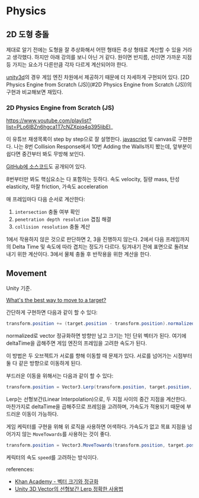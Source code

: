 # Physics

## 2D 도형 충돌

제대로 알기 전에는 도형을 잘 추상화해서 어떤 형태든 추상 형태로 계산할 수 있을 거라고 생각했다.
하지만 아래 강의를 보니 아닌 거 같다. 원이면 반지름, 선이면 가까운 지점 등 가지는 요소가 다른만큼 각자 다르게 계산되어야 한다.

[unity3d](./unity3d.md)의 경우 게임 엔진 차원에서 제공하기 때문에 더 자세하게 구현되어 있다.
[2D Physics Engine from Scratch (JS)](#2D Physics Engine from Scratch (JS))의 구현과 비교해보면 재밌다.

### 2D Physics Engine from Scratch (JS)

https://www.youtube.com/playlist?list=PLo6lBZn6hgca1T7cNZXpiq4q395ljbEI_

이 유튜브 재생목록이 step by step으로 잘 설명한다. [javascript](./javascript.md) 및 canvas로 구현한다.
나는 8번 Collision Response에서 10번 Adding the Walls까지 봤는데, 앞부분이 쉽다면 중간부터 봐도 무방해 보인다.

[GitHub에 소스코드](https://github.com/danielszabo88/mocorgo)도 공개되어 있다.

8번부터만 봐도 핵심요소는 다 포함하는 듯하다.
속도 velocity, 질량 mass, 탄성 elasticity, 마찰 friction, 가속도 acceleration

매 프레임마다 다음 순서로 계산한다:
1. `intersection` 충돌 여부 확인
2. `penetration depth resolution` 겹침 해결
3. `collision resolution` 충돌 계산

1에서 작용하지 않은 것으로 판단하면 2, 3을 진행하지 않는다.
2에서 다음 프레임까지의 Delta Time 및 속도에 따라 겹치는 정도가 다르다. 팅겨내기 전에 표면으로 돌려보내기 위한 계산이다.
3에서 물체 충돌 후 반작용을 위한 계산을 한다.

## Movement

Unity 기준.

[What's the best way to move to a target?](https://forum.unity.com/threads/whats-the-best-way-to-move-to-a-target.224126/)

간단하게 구현하면 다음과 같이 할 수 있다:

```csharp
transform.position += (target.position - transform.position).normalized * Time.deltaTime;
```

normalized로 vector 정규화하면 방향만 남고 크기는 1인 단위 벡터가 된다.
여기에 deltaTime을 곱해주면 게임 엔진의 프레임을 고려한 속도가 된다.

이 방법은 두 오브젝트가 서로를 향해 이동할 때 문제가 있다.
서로를 넘어가는 시점부터 둘 다 같은 방향으로 이동하게 된다.

부드러운 이동을 위해서는 다음과 같이 할 수 있다:

```csharp
transform.position = Vector3.Lerp(transform.position, target.position, Time.deltaTime);
```

Lerp는 선형보간(Linear Interpolation)으로, 두 지점 사이의 중간 지점을 계산한다.
마찬가지로 deltaTime을 곱해주므로 프레임을 고려하며, 가속도가 적용되기 때문에 부드러운 이동이 가능하다.

게임 케릭터를 구현을 위해 위 로직을 사용하면 어색하다.
가속도가 없고 목표 지점을 넘어가지 않는 `MoveTowards`를 사용하는 것이 좋다.

```csharp
transform.position = Vector3.MoveTowards(transform.position, target.position, Time.deltaTime * speed);
```

케릭터의 속도 `speed`를 고려하는 방식이다.

references:
* [Khan Academy - 벡터 크기와 정규화](https://ko.khanacademy.org/computing/computer-programming/programming-natural-simulations/programming-vectors/a/vector-magnitude-normalization)
* [Unity 3D Vector의 선형보간 Lerp 정확한 사용법](https://iygames.tistory.com/6)

